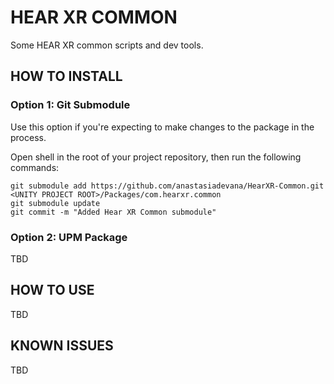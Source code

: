 # HEAR XR COMMON

Some HEAR XR common scripts and dev tools.

## HOW TO INSTALL

### Option 1: Git Submodule

Use this option if you're expecting to make changes to the package in the process.

Open shell in the root of your project repository, then run the following commands:
```
git submodule add https://github.com/anastasiadevana/HearXR-Common.git <UNITY PROJECT ROOT>/Packages/com.hearxr.common
git submodule update
git commit -m "Added Hear XR Common submodule"
```

### Option 2: UPM Package

TBD

## HOW TO USE

TBD

## KNOWN ISSUES

TBD


